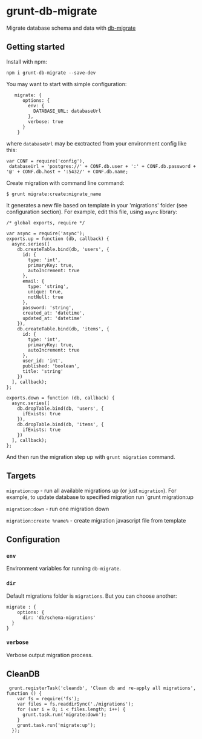 grunt-db-migrate
================

Migrate database schema and data with [db-migrate](https://github.com/kunklejr/node-db-migrate)

## Getting started

Install with npm:

````
npm i grunt-db-migrate --save-dev
````

You may want to start with simple configuration:

````
   migrate: {
      options: {
        env: {
          DATABASE_URL: databaseUrl
        },
        verbose: true
      }
    }
````

where `databaseUrl` may be exctracted from your environment config like this:

````
var CONF = require('config'),
 databaseUrl = 'postgres://' + CONF.db.user + ':' + CONF.db.password + '@' + CONF.db.host + ':5432/' + CONF.db.name;
````

Create migration with command line command:

````
$ grunt migrate:create:migrate_name
````
It generates a new file based on template in your 'migrations' folder (see configuration section). For example, edit this file, using `async` library:

````
/* global exports, require */

var async = require('async');
exports.up = function (db, callback) {
  async.series([
    db.createTable.bind(db, 'users', {
      id: {
        type: 'int',
        primaryKey: true,
        autoIncrement: true
      },
      email: {
        type: 'string',
        unique: true,
        notNull: true
      },
      password: 'string',
      created_at: 'datetime',
      updated_at: 'datetime'
    }),
    db.createTable.bind(db, 'items', {
      id: {
        type: 'int',
        primaryKey: true,
        autoIncrement: true
      },
      user_id: 'int',
      published: 'boolean',
      title: 'string'
    })
  ], callback);
};

exports.down = function (db, callback) {
  async.series([
    db.dropTable.bind(db, 'users', {
      ifExists: true
    }),
    db.dropTable.bind(db, 'items', {
      ifExists: true
    })
  ], callback);
};
````

And then run the migration step up with `grunt migration` command.

## Targets

`migration:up` - run all available migrations up (or just `migration`). For example, to update database to specified migration run `grunt migration:up 

`migration:down` - run one migration down

`migration:create %name%` - create migration javascript file from template

## Configuration

### `env`

Environment variables for running `db-migrate`.

### `dir`

Default migrations folder is `migrations`. But you can choose another:

````
migrate : {
    options: {
      dir: 'db/schema-migrations'
  }
}
````

### `verbose`

Verbose output migration process.

## CleanDB

````
 grunt.registerTask('cleandb', 'Clean db and re-apply all migrations', function () {
    var fs = require('fs');
    var files = fs.readdirSync('./migrations');
    for (var i = 0; i < files.length; i++) {
      grunt.task.run('migrate:down');
    }
    grunt.task.run('migrate:up');
  });
````